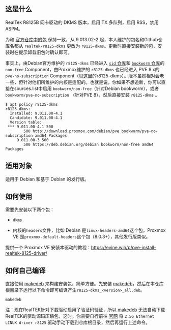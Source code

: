 ## 这是什么

RealTek R8125B 网卡驱动的 DKMS 版本，启用 TX 多队列，启用 RSS，禁用 ASPM。

为和 [官方仓库中的包](https://packages.debian.org/sid/r8125-dkms) 保持一致，从 9.013.02-2 起，本人维护的包名和Github仓库名都从 `realtek-r8125-dkms` 更改为 `r8125-dkms`。更新时直接安装新的包，安装时在提示卸载旧包时确认即可。

事实上，由Debian官方维护的 `r8125-dkms` 已经进入 [`sid` 仓库](https://packages.debian.org/unstable/r8125-dkms)和 [`bookworm` 仓库](https://packages.debian.org/bookworm/r8125-dkms)的 `non-free` Component，由Proxmox维护的 `r8125-dkms` 也已经进入 PVE 8.x的 `pve-no-subscription` Component（见[这里](http://download.proxmox.com/debian/pve/dists/bookworm/pve-no-subscription/binary-amd64)的r8125-dkms）。版本虽然相对会老一些，但针对他们所维护的内核是适配的。也就是说，你如果不想追新，你可以直接在sources.list中启用 `bookworm/non-free`（针对Debian bookworm），或者 `bookworm/pve-no-subscription` （针对PVE 8），然后直接安装 `r8125-dkms` 。

```
$ apt policy r8125-dkms
r8125-dkms:
  Installed: 9.011.00-4.1
  Candidate: 9.011.00-4.1
  Version table:
 *** 9.011.00-4.1 500
        500 http://download.proxmox.com/debian/pve bookworm/pve-no-subscription amd64 Packages
     9.011.00-3 500
        500 https://deb.debian.org/debian bookworm/non-free amd64 Packages
```

## 适用对象

适用于 Debian 和基于 Debian 的发行版。

## 如何使用

需要先安装以下两个包：

- `dkms`

- 内核的`headers`文件，比如 Debian 是`linux-headers-amd64`这个包，Proxmox VE 是`proxmox-default-headers`这个包（8.0.3+），其他发行版类似。

提供一个 Proxmox VE 安装本驱动的教程：https://evine.win/p/pve-install-realtek-8125-driver/

## 如何自己编译

直接使用 [makedeb](https://docs.makedeb.org/) 来构建安装包，简单方便。先安装 [makedeb](https://docs.makedeb.org/)，然后在本仓库根目录下运行以下命令即可编译产生`r8125-dkms_<version>_all.deb`。

```shell
makedeb
```

注：现在RealTEK针对下载驱动启用了验证码验证，所以 [makedeb](https://docs.makedeb.org/) 无法自动下载RealTEK的驱动源码压缩包，这时，你需要自行前往 [官网](https://www.realtek.com/Download/List?cate_id=584) 将 `2.5G Ethernet LINUX driver r8125` 驱动手动下载到仓库根目录，然后再运行上述命令。
